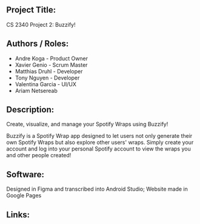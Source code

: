 ## Project Title:
CS 2340 Project 2: Buzzify!

## Authors / Roles:
- Andre Koga - Product Owner
- Xavier Genio - Scrum Master
- Matthias Druhl - Developer
- Tony Nguyen - Developer
- Valentina Garcia - UI/UX
- Ariam Netsereab

## Description:
Create, visualize, and manage your Spotify Wraps using Buzzify!

Buzzify is a Spotify Wrap app designed to let users not only generate their own Spotify Wraps but also explore other users' wraps. Simply create your account and log into your personal Spotify account to view the wraps you and other people created!

## Software:
Designed in Figma and transcribed into Android Studio; Website made in Google Pages

## Links:
